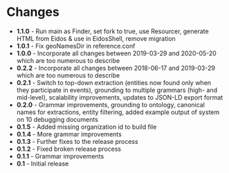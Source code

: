 # Changes
+ **1.1.0** - Run main as Finder, set fork to true, use Resourcer, generate HTML from Eidos & use in EidosShell,
remove migration 
+ **1.0.1** - Fix geoNamesDir in reference.conf
+ **1.0.0** - Incorporate all changes between 2019-03-29 and 2020-05-20 which are too numerous to describe
+ **0.2.2** - Incorporate all changes between 2018-06-17 and 2019-03-29 which are too numerous to describe
+ **0.2.1** - Switch to top-down extraction (entities now found only when they participate in events), grounding
to multiple grammars (high- and mid-level), scalability improvements, updates to JSON-LD export format
+ **0.2.0** - Grammar improvements, grounding to ontology, canonical names for extractions, 
entity filtering, added example output of system on 10 debugging documents
+ **0.1.5** - Added missing organization id to build file
+ **0.1.4** - More grammar improvements
+ **0.1.3** - Further fixes to the release process
+ **0.1.2** - Fixed broken release process
+ **0.1.1** - Grammar improvements
+ **0.1**   - Initial release
